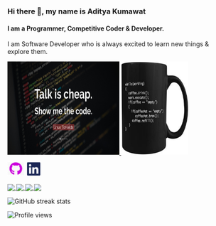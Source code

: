 
### Hi there 👋, my name is Aditya Kumawat
#### I am a Programmer, Competitive Coder & Developer.  

I am Software Developer who is always excited to learn new things & explore them. 
<!-- ![I am a Programmer, Competitive Coder & Developer.  ](https://github.com/Git-Codder/Git-Codder/blob/main/github.jpg?s=200) -->
<a href="https://github.com/Git-Codder/Git-Codder">
<img src="https://github.com/Git-Codder/Git-Codder/blob/main/github.jpg" width="50%" height="210px">
</a>
<a href="https://github.com/Git-Codder/Git-Codder">
  <img src="https://github.com/Git-Codder/Git-Codder/blob/main/github_2.jpg" width="30%" height="210px" />
</a>


[<img src='https://github.com/Git-Codder/Git-Codder/blob/main/github_github.png' alt='github' height='30'>](https://github.com/Git-Codder)  [<img src='https://github.com/Git-Codder/Git-Codder/blob/main/github_linkdin.png' alt='linkedin' height='30'>](https://www.linkedin.com/in/https://www.linkedin.com/in/aditya-kumawat-48152a206//)  

<a href="https://github.com/Git-Codder/Git-Codder">
  <img align="center" src="https://github-readme-stats.vercel.app/api/top-langs/?username=Git-Codder&hide=java,html,tex&title_color=ffffff&text_color=c9cacc&icon_color=2bbc8a&bg_color=1d1f21&langs_count=3" />
</a>
<a href="https://github.com/Git-Codder/Git-Codder">
  <img align="center" src="https://github-readme-stats.vercel.app/api?username=Git-Codder&show_icons=true&line_height=27&count_private=true&title_color=ffffff&text_color=c9cacc&icon_color=2bbc8a&bg_color=1d1f21" />
</a>

<a href="https://github.com/Git-Codder/YouUp">
  <img align="center" src="https://github-readme-stats.vercel.app/api/pin/?username=Git-Codder&repo=YouUp&title_color=ffffff&text_color=c9cacc&icon_color=2bbc8a&bg_color=1d1f21" />
</a>

<a href="https://github.com/Git-Codder/Banks_Info">
  <img align="center" src="https://github-readme-stats.vercel.app/api/pin/?username=Git-Codder&repo=Banks_Info&title_color=ffffff&text_color=c9cacc&icon_color=2bbc8a&bg_color=1d1f21" />
</a> 

<!-- ![GitHub Activity Graph](https://activity-graph.herokuapp.com/graph?username=Git-Codder)   -->

![GitHub streak stats](https://github-readme-streak-stats.herokuapp.com/?user=Git-Codder)  

![Profile views](https://gpvc.arturio.dev/Git-Codder)  

